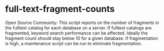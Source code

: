 # full-text-fragment-counts
Open Source Community: This script reports on the number of fragments in the fulltext catalog for each database on a server.  If fulltext catalogs are fragmented, keyword search performance can be affected. Ideally the fragment count should stay below 10 for a given database.  If fragmentation is high, a maintenance script can be run to eliminate fragmentation.
